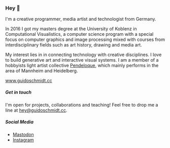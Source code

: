 ### Hey 👋

I'm a creative programmer, media artist and technologist from Germany.

In 2016 I got my masters degree at the University of Koblenz in Computational Visualistics, a computer science program with a special focus on computer graphics and image processing mixed with courses from interdisciplinary fields such as art history, drawing and media art.

My interest lies in in connecting technology with creative disciplines. I love to build generative art and interactive visual systems. I am a member of a hobbyists light artist collective [Pendeloque](https://www.pendeloque.de/), which mainly performs in the area of Mannheim and Heidelberg.

www.guidoschmidt.cc

##### Get in touch

I'm open for projects, collaborations and teaching! Feel free to drop me a line at hey@guidoschmidt.cc.

##### Social Media
- <a rel="me" href="https://genart.social/@guidoschmidt">Mastodon</a>
- [Instagram](https://www.instagram.com/guidoschmidt.cc/)
